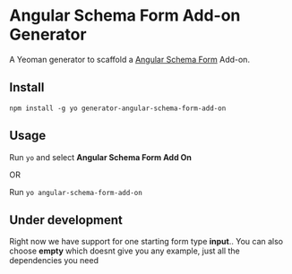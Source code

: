 Angular Schema Form Add-on Generator
====================================

A Yeoman generator to scaffold a [Angular Schema Form](http://schemaform.io/) Add-on.

Install
---------------
`npm install -g yo generator-angular-schema-form-add-on`

Usage
---------------
Run `yo` and select **Angular Schema Form Add On**

OR

Run `yo angular-schema-form-add-on`

Under development
-----------------
Right now we have support for one starting form type **input**.. You can also choose **empty** which doesnt give you any example, just all the dependencies you need

